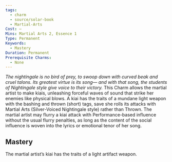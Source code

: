 ```yaml
---
tags:
  - charm
  - source/solar-book
  - Martial-Arts
Cost: —
Mins: Martial Arts 2, Essence 1
Type: Permanent
Keywords:
  - Mastery
Duration: Permanent
Prerequisite Charms:
  - None
---
```

*The nightingale is no bird of prey, to swoop down with curved beak and cruel talons. Its greatest virtue is its song— and with that song, the students of Nightingale style give voice to their victory.*
This Charm allows the martial artist to make kiais, unleashing forceful waves of sound that strike her enemies like physical blows. A kiai has the traits of a mundane light weapon with the bashing and thrown (short) tags, save she rolls its attacks with Martial Arts (Silver-Voiced Nightingale style) rather than Thrown. The martial artist may flurry a kiai attack with Performance-based influence without the usual flurry penalties, as long as the content of the social influence is woven into the lyrics or emotional tenor of her song. 
## Mastery
The martial artist’s kiai has the traits of a light artifact weapon.